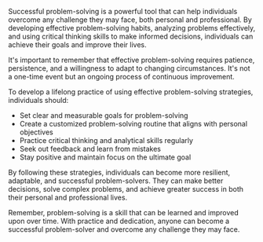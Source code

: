 
Successful problem-solving is a powerful tool that can help individuals overcome any challenge they may face, both personal and professional. By developing effective problem-solving habits, analyzing problems effectively, and using critical thinking skills to make informed decisions, individuals can achieve their goals and improve their lives.

It's important to remember that effective problem-solving requires patience, persistence, and a willingness to adapt to changing circumstances. It's not a one-time event but an ongoing process of continuous improvement.

To develop a lifelong practice of using effective problem-solving strategies, individuals should:

* Set clear and measurable goals for problem-solving
* Create a customized problem-solving routine that aligns with personal objectives
* Practice critical thinking and analytical skills regularly
* Seek out feedback and learn from mistakes
* Stay positive and maintain focus on the ultimate goal

By following these strategies, individuals can become more resilient, adaptable, and successful problem-solvers. They can make better decisions, solve complex problems, and achieve greater success in both their personal and professional lives.

Remember, problem-solving is a skill that can be learned and improved upon over time. With practice and dedication, anyone can become a successful problem-solver and overcome any challenge they may face.
